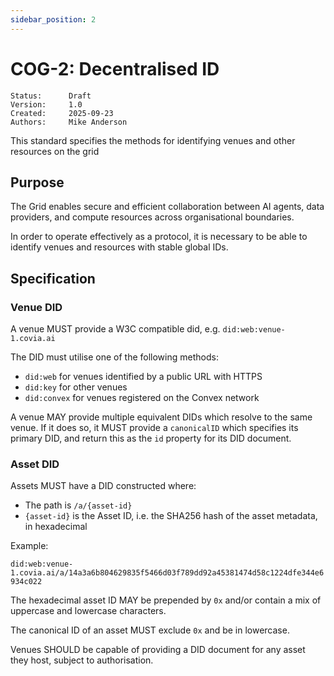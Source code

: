 ```yaml
---
sidebar_position: 2
---
```


# COG-2: Decentralised ID

```
Status:      Draft 
Version:     1.0 
Created:     2025-09-23 
Authors:     Mike Anderson  
```

This standard specifies the methods for identifying venues and other resources on the grid

##  Purpose

The Grid enables secure and efficient collaboration between AI agents, data providers, and compute resources across organisational boundaries. 

In order to operate effectively as a protocol, it is necessary to be able to identify venues and resources with stable global IDs.

## Specification

### Venue DID

A venue MUST provide a W3C compatible did, e.g. `did:web:venue-1.covia.ai`

The DID must utilise one of the following methods:

- `did:web` for venues identified by a public URL with HTTPS
- `did:key` for other venues
- `did:convex` for venues registered on the Convex network

A venue MAY provide multiple equivalent DIDs which resolve to the same venue. If it does so, it MUST provide a `canonicalID` which specifies its primary DID, and return this as the `id` property for its DID document.

### Asset DID

Assets MUST have a DID constructed where:
- The path is `/a/{asset-id}`
- `{asset-id}` is the Asset ID, i.e. the SHA256 hash of the asset metadata, in hexadecimal

Example:

`did:web:venue-1.covia.ai/a/14a3a6b804629835f5466d03f789dd92a45381474d58c1224dfe344e6934c022`

The hexadecimal asset ID MAY be prepended by `0x` and/or contain a mix of uppercase and lowercase characters.

The canonical ID of an asset MUST exclude `0x` and be in lowercase.

Venues SHOULD be capable of providing a DID document for any asset they host, subject to authorisation.